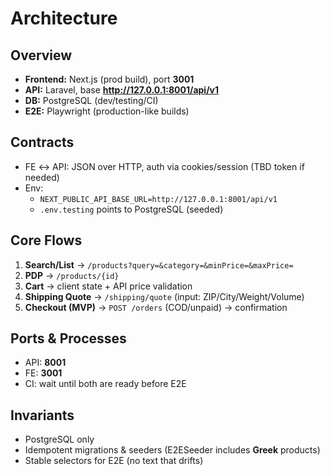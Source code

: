 # Architecture

## Overview
- **Frontend:** Next.js (prod build), port **3001**
- **API:** Laravel, base **http://127.0.0.1:8001/api/v1**
- **DB:** PostgreSQL (dev/testing/CI)
- **E2E:** Playwright (production-like builds)

## Contracts
- FE ↔ API: JSON over HTTP, auth via cookies/session (TBD token if needed)
- Env:
  - `NEXT_PUBLIC_API_BASE_URL=http://127.0.0.1:8001/api/v1`
  - `.env.testing` points to PostgreSQL (seeded)

## Core Flows
1. **Search/List** → `/products?query=&category=&minPrice=&maxPrice=`
2. **PDP** → `/products/{id}`
3. **Cart** → client state + API price validation
4. **Shipping Quote** → `/shipping/quote` (input: ZIP/City/Weight/Volume)
5. **Checkout (MVP)** → `POST /orders` (COD/unpaid) → confirmation

## Ports & Processes
- API: **8001**
- FE: **3001**
- CI: wait until both are ready before E2E

## Invariants
- PostgreSQL only
- Idempotent migrations & seeders (E2ESeeder includes **Greek** products)
- Stable selectors for E2E (no text that drifts)